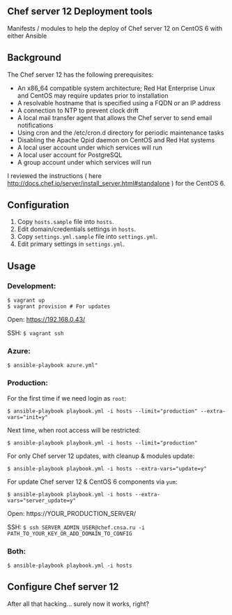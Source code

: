 ## Chef server 12 Deployment tools

Manifests / modules to help the deploy of Chef server 12 on CentOS 6 with either Ansible

## Background

The Chef server 12 has the following prerequisites:

- An x86_64 compatible system architecture; Red Hat Enterprise Linux and CentOS may require updates prior to installation
- A resolvable hostname that is specified using a FQDN or an IP address
- A connection to NTP to prevent clock drift
- A local mail transfer agent that allows the Chef server to send email notifications
- Using cron and the /etc/cron.d directory for periodic maintenance tasks
- Disabling the Apache Qpid daemon on CentOS and Red Hat systems
- A local user account under which services will run
- A local user account for PostgreSQL
- A group account under which services will run

I reviewed the instructions ( here http://docs.chef.io/server/install_server.html#standalone ) for the CentOS 6.

## Configuration

1. Copy `hosts.sample` file into `hosts`.
2. Edit domain/credentials settings in `hosts`.
3. Copy `settings.yml.sample` file into `settings.yml`.
4. Edit primary settings in `settings.yml`.

## Usage

### Development:

    $ vagrant up
    $ vagrant provision # For updates

Open: https://192.168.0.43/

SSH: `$ vagrant ssh`

### Azure:

    $ ansible-playbook azure.yml"

### Production:

For the first time if we need login as `root`:

    $ ansible-playbook playbook.yml -i hosts --limit="production" --extra-vars="init=y"

Next time, when root access will be restricted:

    $ ansible-playbook playbook.yml -i hosts --limit="production"

For only Chef server 12 updates, with cleanup & modules update:

    $ ansible-playbook playbook.yml -i hosts --extra-vars="update=y"

For update Chef server 12 & CentOS 6 components via `yum`:

    $ ansible-playbook playbook.yml -i hosts --extra-vars="server_update=y"

Open: https://YOUR_PRODUCTION_SERVER/

SSH: `$ ssh SERVER_ADMIN_USER@chef.cnsa.ru -i PATH_TO_YOUR_KEY_OR_ADD_DOMAIN_TO_CONFIG`

### Both:

    $ ansible-playbook playbook.yml -i hosts  

## Configure Chef server 12

After all that hacking... surely now it works, right?

